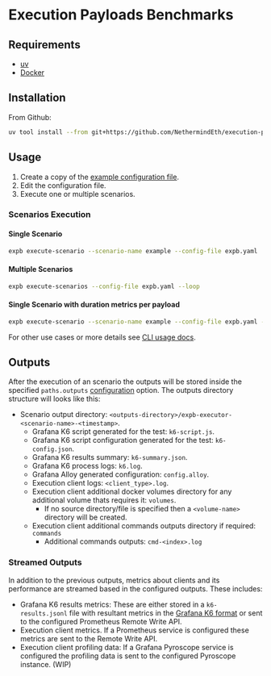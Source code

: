 # Execution Payloads Benchmarks

## Requirements

* [uv](https://docs.astral.sh/uv/getting-started/installation/)
* [Docker](https://docs.docker.com/engine/install/)

## Installation

From Github:

```bash
uv tool install --from git+https://github.com/NethermindEth/execution-payloads-benchmarks expb
```

## Usage

1. Create a copy of the [example configuration file](example-expb.yaml).
2. Edit the configuration file.
3. Execute one or multiple scenarios.

### Scenarios Execution

#### Single Scenario

```bash
expb execute-scenario --scenario-name example --config-file expb.yaml
```

#### Multiple Scenarios

```bash
expb execute-scenarios --config-file expb.yaml --loop
```

#### Single Scenario with duration metrics per payload

```bash
expb execute-scenario --scenario-name example --config-file expb.yaml --per-payload-metrics
```

For other use cases or more details see [CLI usage docs](docs/USAGE.md).

## Outputs

After the execution of an scenario the outputs will be stored inside the specified `paths.outputs` [configuration](example-expb.yaml) option. The outputs directory structure will looks like this:

* Scenario output directory: `<outputs-directory>/expb-executor-<scenario-name>-<timestamp>`.
  * Grafana K6 script generated for the test: `k6-script.js`.
  * Grafana K6 script configuration generated for the test: `k6-config.json`.
  * Grafana K6 results summary: `k6-summary.json`.
  * Grafana K6 process logs: `k6.log`.
  * Grafana Alloy generated configuration: `config.alloy`.
  * Execution client logs: `<client_type>.log`.
  * Execution client additional docker volumes directory for any additional volume thats requires it: `volumes`.
    * If no source directory/file is specified then a `<volume-name>` directory will be created.
  * Execution client additional commands outputs directory if required: `commands`
    * Additional commands outputs: `cmd-<index>.log`

### Streamed Outputs

In addition to the previous outputs, metrics about clients and its performance are streamed based in the configured outputs. These includes:

* Grafana K6 results metrics: These are either stored in a `k6-results.jsonl` file with resultant metrics in the [Grafana K6 format](https://grafana.com/docs/k6/latest/results-output/real-time/json/) or sent to the configured Prometheus Remote Write API.
* Execution client metrics. If a Prometheus service is configured these metrics are sent to the Remote Write API.
* Execution client profiling data: If a Grafana Pyroscope service is configured the profiling data is sent to the configured Pyroscope instance. (WIP)
